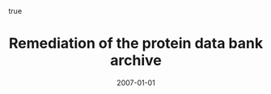---
id: henrick2007remediation
title: Remediation of the protein data bank archive
date: '2007-01-01'
authors:
- Henrick, Kim and Feng, Zukang and Bluhm, Wolfgang F and Dimitropoulos, Dimitris
  and Doreleijers, Jurgen F and Dutta, Shuchismita and Flippen-Anderson, Judith L
  and Ionides, John and Kamada, Chisa and Krissinel, Eugene and others
doi: ''
publication: 'In: *Nucleic acids research* 36'
publication_types:
- '1'
selected: false
tags: []
projects: []
math: true

---